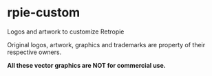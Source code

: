 # rpie-custom
Logos and artwork to customize Retropie

Original logos, artwork, graphics and trademarks are property of their respective owners.

**All these vector graphics are NOT for commercial use.**
